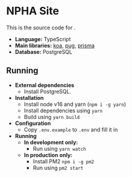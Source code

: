 # NPHA Site

This is the source code for []().

- **Language:** TypeScript
- **Main libraries:** [koa](https://www.npmjs.com/package/koa), [pug](https://www.npmjs.com/package/handlebars), [prisma](https://www.npmjs.com/package/prisma)
- **Database:** PostgreSQL

## Running

- **External dependencies**
  - Install PostgreSQL.
- **Installation**
  - Install node v16 and yarn (`npm i -g yarn`)
  - Install dependencies using `yarn`
  - Build using `yarn build`
- **Configuration**
  - Copy `.env.example` to `.env` and fill it in
- **Running**
  - **In development only:**
    - Run using  `yarn watch`
  - **In production only:**
    - Install PM2 `npm i -g pm2`
    - Run using `pm2 start`